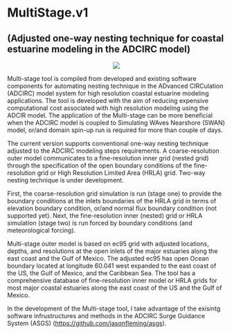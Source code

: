 # MultiStage.v1
## (Adjusted one-way nesting technique for coastal estuarine modeling in the ADCIRC model)

<p align="center">
  <img src="https://raw.githubusercontent.com/ptaeb2014/Multi-stage/master/Graphic.png">
</p>

Multi-stage tool is compiled from developed and existing software components for automating nesting technique in the ADvanced CIRCulation (ADCIRC) model system for high resolution coastal estuarine modeling applications. The tool is developed with the aim of reducing expensive computational cost associated with high resolution modeling using the ADCIR model. The application of the Multi-stage can be more beneficial when the ADCIRC model is coupled to Simulating WAves Nearshore (SWAN) model, or/and domain spin-up run is required for more than couple of days.

The current version supports conventional one-way nesting technique adjusted to the ADCIRC modeling steps requirements. A coarse-resolution outer model communicates to a fine-resolution inner grid (nested grid) through the specification of the open boundary conditions of the fine-resolution grid or High Resolution Limited Area (HRLA) grid. Two-way nesting technique is under development.

First, the coarse-resolution grid simulation is run (stage one) to provide the boundary conditions at the inlets boundaries of the HRLA grid in terms of elevation boundary condition, or/and normal flux boundary condition (not supported yet). Next, the fine-resolution inner (nested) grid or HRLA simulation (stage two) is run forced by boundary conditions (and meteorological forcing). 

Multi-stage outer model is based on ec95 grid with adjusted locations, depths, and resolutions at the open inlets of the major estuaries along the east coast and the Gulf of Mexico. The adjusted ec95 has open Ocean boundary located at longitude 60.041 west expanded to the east coast of the US, the Gulf of Mexico, and the Caribbean Sea. The tool has a comprehensive database of fine-resolution inner model or HRLA grids for most major coastal estuaries along the east coast of the US and the Gulf of Mexico.

In the development of the Multi-stage tool, I take advantage of the exisintg software infrustructures and methods in the ADCIRC Surge Guidance System (ASGS) (https://github.com/jasonfleming/asgs). 
